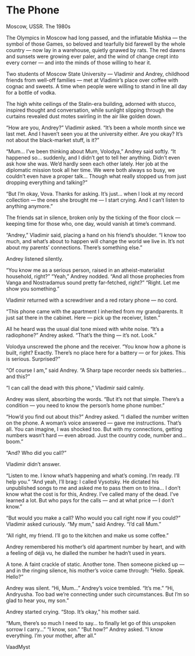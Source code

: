 # The Phone


Moscow, USSR. The 1980s

The Olympics in Moscow had long passed, and the inflatable Mishka — the symbol of those Games, so beloved and tearfully bid farewell by the whole country — now lay in a warehouse, quietly gnawed by rats.
The red dawns and sunsets were growing ever paler, and the wind of change crept into every corner — and into the minds of those willing to hear it.

Two students of Moscow State University — Vladimir and Andrey, childhood friends from well-off families — met at Vladimir’s place over coffee with cognac and sweets. A time when people were willing to stand in line all day for a bottle of vodka.

The high white ceilings of the Stalin-era building, adorned with stucco, inspired thought and conversation, while sunlight slipping through the curtains revealed dust motes swirling in the air like golden down.

“How are you, Andrey?” Vladimir asked. “It’s been a whole month since we last met. And I haven’t seen you at the university either. Are you okay? It’s not about the black-market stuff, is it?”

“Mum… I’ve been thinking about Mum, Volodya,” Andrey said softly. “It happened so… suddenly, and I didn’t get to tell her anything. Didn’t even ask how she was. We’d hardly seen each other lately.
Her job at the diplomatic mission took all her time. We were both always so busy, we couldn’t even have a proper talk… Though what really stopped us from just dropping everything and talking?”

“But I’m okay, Vova. Thanks for asking. It’s just… when I look at my record collection — the ones she brought me — I start crying. And I can’t listen to anything anymore.”

The friends sat in silence, broken only by the ticking of the floor clock — keeping time for those who, one day, would vanish at time’s command.

“Andrey,” Vladimir said, placing a hand on his friend’s shoulder. “I know too much, and what’s about to happen will change the world we live in. It’s not about my parents’ connections.
There’s something else.”

Andrey listened silently.

“You know me as a serious person, raised in an atheist-materialist household, right?”
“Yeah,” Andrey nodded.
“And all those prophecies from Vanga and Nostradamus sound pretty far-fetched, right?”
“Right. Let me show you something.”

Vladimir returned with a screwdriver and a red rotary phone — no cord.

“This phone came with the apartment I inherited from my grandparents. It just sat there in the cabinet. Here — pick up the receiver, listen.”

All he heard was the usual dial tone mixed with white noise.
“It’s a radiophone?” Andrey asked.
“That’s the thing — it’s not. Look.”

Volodya unscrewed the phone and the receiver.
“You know how a phone is built, right? Exactly. There’s no place here for a battery — or for jokes. This is serious. Surprised?”

“Of course I am,” said Andrey. “A Sharp tape recorder needs six batteries… and this?”

“I can call the dead with this phone,” Vladimir said calmly.

Andrey was silent, absorbing the words.
“But it’s not that simple. There’s a condition — you need to know the person’s home phone number.”

“How’d you find out about this?” Andrey asked.
“I dialled the number written on the phone. A woman’s voice answered — gave me instructions. That’s all.
You can imagine, I was shocked too. But with my connections, getting numbers wasn’t hard — even abroad. Just the country code, number and… boom.”

“And? Who did you call?”

Vladimir didn’t answer.

“Listen to me. I know what’s happening and what’s coming. I’m ready. I’ll help you.”
“And yeah, I’ll brag: I called Vysotsky. He dictated his unpublished songs to me and asked me to pass them on to Irina…
I don’t know what the cost is for this, Andrey. I’ve called many of the dead. I’ve learned a lot.
But who pays for the calls — and at what price — I don’t know.”

“But would you make a call? Who would you call right now if you could?” Vladimir asked curiously.
“My mum,” said Andrey. “I’d call Mum.”

“All right, my friend. I’ll go to the kitchen and make us some coffee.”

Andrey remembered his mother’s old apartment number by heart, and with a feeling of déjà vu, he dialled the number he hadn’t used in years.

A tone. A faint crackle of static. Another tone. Then someone picked up — and in the ringing silence, his mother’s voice came through:
“Hello. Speak. Hello?”

Andrey was silent.
“Hi, Mum…” Andrey’s voice trembled. “It’s me.”
“Hi, Andryusha. Too bad we’re connecting under such circumstances. But I’m so glad to hear you, my son.”

Andrey started crying.
“Stop. It’s okay,” his mother said.

“Mum, there’s so much I need to say… to finally let go of this unspoken sorrow I carry…”
“I know, son.”
“But how?” Andrey asked.
“I know everything. I’m your mother, after all.”


VaadMyst 

